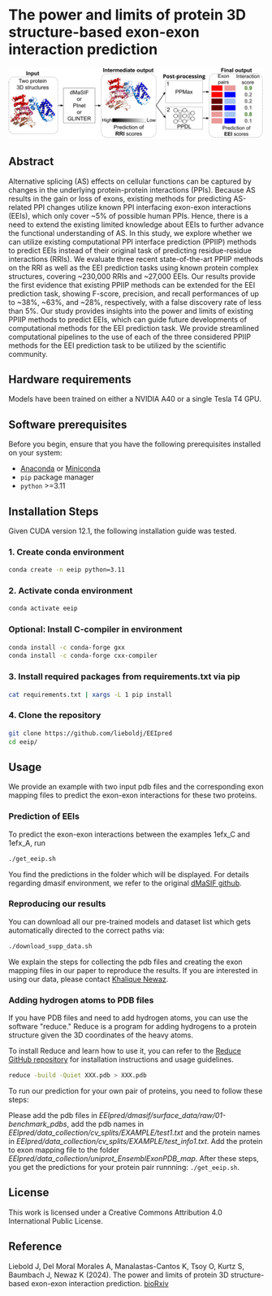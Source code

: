 # The power and limits of protein 3D structure-based exon-exon interaction prediction
![Image](Figure2structure.png)

## Abstract
Alternative splicing (AS) effects on cellular functions can be captured by changes in the underlying protein-protein interactions (PPIs). Because AS results in the gain or loss of exons, existing methods for predicting AS-related PPI changes utilize known PPI interfacing exon-exon interactions (EEIs), which only cover ~5% of possible human PPIs. Hence, there is a need to extend the existing limited knowledge about EEIs to further advance the functional understanding of AS. In this study, we explore whether we can utilize existing computational PPI interface prediction (PPIIP) methods to predict EEIs instead of their original task of predicting residue-residue interactions (RRIs). We evaluate three recent state-of-the-art PPIIP methods on the RRI as well as the EEI prediction tasks using known protein complex structures, covering ~230,000 RRIs and ~27,000 EEIs. Our results provide the first evidence that existing PPIIP methods can be extended for the EEI prediction task, showing F-score, precision, and recall performances of up to ~38%, ~63%, and ~28%, respectively, with a false discovery rate of less than 5%. Our study provides insights into the power and limits of existing PPIIP methods to predict EEIs, which can guide future developments of computational methods for the EEI prediction task. We provide streamlined computational pipelines to the use of each of the three considered PPIIP methods for the EEI prediction task to be utilized by the scientific community. 

## Hardware requirements
Models have been trained on either a NVIDIA A40 or a single Tesla T4 GPU.

## Software prerequisites
Before you begin, ensure that you have the following prerequisites installed on your system:
- [Anaconda](https://www.anaconda.com/products/distribution) or [Miniconda](https://docs.conda.io/en/latest/miniconda.html)
- `pip` package manager
- `python` >=3.11

## Installation Steps
Given CUDA version 12.1, the following installation guide was tested.

### 1. Create conda environment
```bash
conda create -n eeip python=3.11
```

### 2. Activate conda environment
```bash
conda activate eeip
```

### Optional: Install C-compiler in environment
```bash
conda install -c conda-forge gxx
conda install -c conda-forge cxx-compiler
```

### 3. Install required packages from requirements.txt via pip
```bash
cat requirements.txt | xargs -L 1 pip install
```

### 4. Clone the repository
```bash
git clone https://github.com/lieboldj/EEIpred
cd eeip/
```

## Usage
We provide an example with two input pdb files and the corresponding exon mapping files to predict the exon-exon interactions for these two proteins. 

### Prediction of EEIs
To predict the exon-exon interactions between the examples 1efx_C and 1efx_A, run

```bash
./get_eeip.sh
```
You find the predictions in the folder which will be displayed.
For details regarding dmasif environment, we refer to the original [dMaSIF github](https://github.com/FreyrS/dMaSIF).

### Reproducing our results
You can download all our pre-trained models and dataset list which gets automatically directed to the correct paths via: 
```bash
./download_supp_data.sh
```
We explain the steps for collecting the pdb files and creating the exon mapping files in our paper to reproduce the results. If you are interested in using our data, please contact [Khalique Newaz](khalique.newaz@uni-hamburg.de). 

### Adding hydrogen atoms to PDB files
If you have PDB files and need to add hydrogen atoms, you can use the software "reduce." Reduce is a program for adding hydrogens to a protein structure given the 3D coordinates of the heavy atoms. 

To install Reduce and learn how to use it, you can refer to the [Reduce GitHub repository](https://github.com/rlabduke/reduce) for installation instructions and usage guidelines.

```bash
reduce -build -Quiet XXX.pdb > XXX.pdb
```

To run our prediction for your own pair of proteins, you need to follow these steps:

Please add the pdb files in _EEIpred/dmasif/surface_data/raw/01-benchmark_pdbs_, add the pdb names in _EEIpred/data_collection/cv_splits/EXAMPLE/test1.txt_ and the protein names in _EEIpred/data_collection/cv_splits/EXAMPLE/test_info1.txt_. Add the protein to exon mapping file to the folder _EEIpred/data_collection/uniprot_EnsemblExonPDB_map_. After these steps, you get the predictions for your protein pair runnning: ```./get_eeip.sh```.

## License
This work is licensed under a Creative Commons Attribution 4.0 International Public License.


## Reference
Liebold J, Del Moral Morales A, Manalastas-Cantos K, Tsoy O, Kurtz S, Baumbach J, Newaz K (2024). The power and limits of protein 3D structure-based exon-exon interaction prediction. [bioRxiv](https://www.biorxiv.org/content/10.1101/2024.03.01.582917v1)

